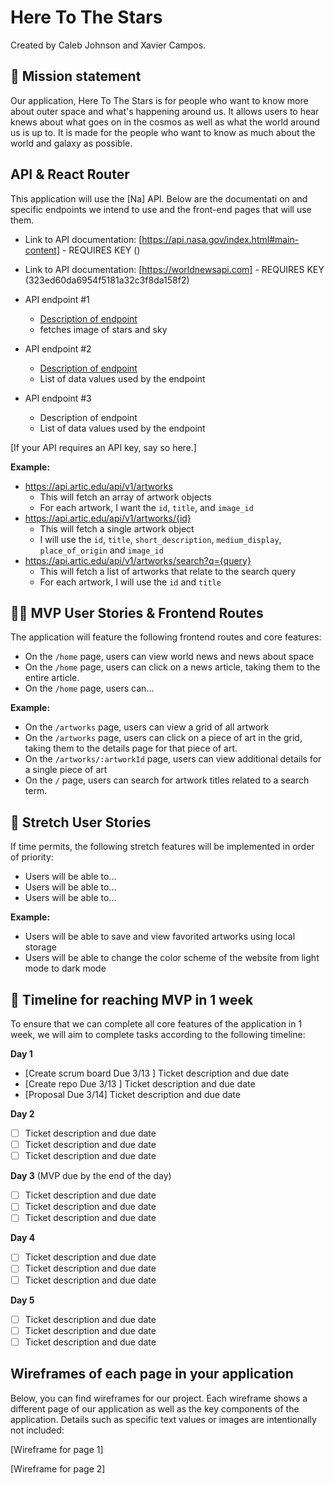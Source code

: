 # Here To The Stars

Created by Caleb Johnson and Xavier Campos.

## 🚀 Mission statement

Our application, Here To The Stars is for people who want to know more about outer space and what's happening around us. It allows users to hear knews about what goes on in the cosmos as well as what the world around us is up to. It is made for the people who want to know as much about the world and galaxy as possible.

## API & React Router

This application will use the [Na] API. Below are the documentati on and specific endpoints we intend to use and the front-end pages that will use them.

- Link to API documentation: [https://api.nasa.gov/index.html#main-content] - REQUIRES KEY ()


- Link to API documentation: [https://worldnewsapi.com] - REQUIRES KEY (323ed60da6954f5181a32c3f8da158f2)


- API endpoint #1
  - [Description of endpoint](https://api.nasa.gov/planetary/apod)
  - fetches image of stars and sky


- API endpoint #2
  - [Description of endpoint](https://api.worldnewsapi.com/top-news)
  - List of data values used by the endpoint


- API endpoint #3
  - Description of endpoint
  - List of data values used by the endpoint

[If your API requires an API key, say so here.]

**Example:**
- https://api.artic.edu/api/v1/artworks
  - This will fetch an array of artwork objects
  - For each artwork, I want the `id`, `title`, and `image_id`
- https://api.artic.edu/api/v1/artworks/{id}
  - This will fetch a single artwork object
  - I will use the `id`, `title`, `short_description`, `medium_display`, `place_of_origin` and `image_id`
- https://api.artic.edu/api/v1/artworks/search?q={query}
  - This will fetch a list of artworks that relate to the search query
  - For each artwork, I will use the `id` and `title`

## 👩‍💻 MVP User Stories & Frontend Routes

The application will feature the following frontend routes and core features:

* On the `/home` page, users can view world news and news about space 
* On the `/home` page, users can click on a news article, taking them to the entire article.
* On the `/home` page, users can...

**Example:**
- On the `/artworks` page, users can view a grid of all artwork
- On the `/artworks` page, users can click on a piece of art in the grid, taking them to the details page for that piece of art.
- On the `/artworks/:artworkId` page, users can view additional details for a single piece of art
- On the `/` page, users can search for artwork titles related to a search term.

## 🤔 Stretch User Stories

If time permits, the following stretch features will be implemented in order of priority:

* Users will be able to...
* Users will be able to...
* Users will be able to...

**Example:**
* Users will be able to save and view favorited artworks using local storage
* Users will be able to change the color scheme of the website from light mode to dark mode

## 📆 Timeline for reaching MVP in 1 week

To ensure that we can complete all core features of the application in 1 week, we will aim to complete tasks according to the following timeline:

**Day 1**
- [Create scrum board   Due 3/13 ] Ticket description and due date
- [Create repo    Due 3/13 ] Ticket description and due date
- [Proposal   Due 3/14] Ticket description and due date

**Day 2**
- [ ] Ticket description and due date
- [ ] Ticket description and due date
- [ ] Ticket description and due date

**Day 3** (MVP due by the end of the day)
- [ ] Ticket description and due date
- [ ] Ticket description and due date
- [ ] Ticket description and due date

**Day 4**
- [ ] Ticket description and due date
- [ ] Ticket description and due date
- [ ] Ticket description and due date

**Day 5**
- [ ] Ticket description and due date
- [ ] Ticket description and due date
- [ ] Ticket description and due date

## Wireframes of each page in your application

Below, you can find wireframes for our project. Each wireframe shows a different page of our application as well as the key components of the application. Details such as specific text values or images are intentionally not included:

[Wireframe for page 1]

[Wireframe for page 2]
